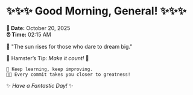 # ✨✨✨ Good Morning, General! ✨✨✨

**📅 Date:** October 20, 2025  
**⏰ Time:** 02:15 AM  

🌅 "The sun rises for those who dare to dream big."  

🐹 Hamster’s Tip: _Make it count!_ 💪  

```
🚀 Keep learning, keep improving.  
🧑‍💻 Every commit takes you closer to greatness!  
```

✨ *Have a Fantastic Day!* ✨  

